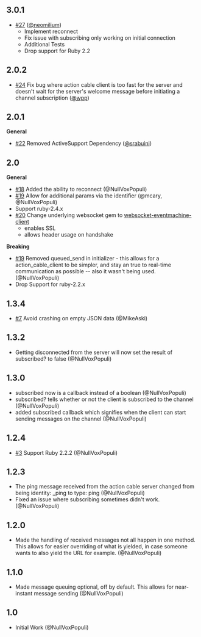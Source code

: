 ## 3.0.1

* [#27](https://github.com/NullVoxPopuli/action_cable_client/pull/27) ([@neomilium](https://github.com/neomilium))
  * Implement reconnect
  * Fix issue with subscribing only working on initial connection
  * Additional Tests
  * Drop support for Ruby 2.2

## 2.0.2

* [#24](https://github.com/NullVoxPopuli/action_cable_client/pull/24) Fix bug where action cable client is too fast for the server and doesn't wait for the server's welcome message before initiating a channel subscription ([@wpp](https://github.com/wpp))

## 2.0.1

**General**

* [#22](https://github.com/NullVoxPopuli/action_cable_client/pull/22) Removed ActiveSupport Dependency ([@srabuini](https://github.com/srabuini))

## 2.0

**General**

* [#18](https://github.com/NullVoxPopuli/action_cable_client/pull/18) Added the ability to reconnect (@NullVoxPopuli)
* [#19](https://github.com/NullVoxPopuli/action_cable_client/pull/19) Allow for additional params via the identifier (@mcary, @NullVoxPopuli)
* Support ruby-2.4.x
* [#20](https://github.com/NullVoxPopuli/action_cable_client/pull/20) Change underlying websocket gem to [websocket-eventmachine-client](https://github.com/imanel/websocket-eventmachine-client)
  * enables SSL
  * allows header usage on handshake

**Breaking**
* [#19](https://github.com/NullVoxPopuli/action_cable_client/pull/19) Removed queued_send in initializer - this allows for a action_cable_client to be simpler, and stay an true to real-time communication as possible -- also it wasn't being used.  (@NullVoxPopuli)
* Drop Support for ruby-2.2.x

## 1.3.4
* [#7](https://github.com/NullVoxPopuli/action_cable_client/pull/7) Avoid crashing on empty JSON data (@MikeAski)

## 1.3.2
* Getting disconnected from the server will now set the result of subscribed? to false (@NullVoxPopuli)

## 1.3.0
* subscribed now is a callback instead of a boolean (@NullVoxPopuli)
* subscribed? tells whether or not the client is subscribed to the channel (@NullVoxPopuli)
* added subscribed callback which signifies when the client can start sending messages on the channel (@NullVoxPopuli)

## 1.2.4
* [#3](https://github.com/NullVoxPopuli/action_cable_client/pull/3) Support Ruby 2.2.2 (@NullVoxPopuli)

## 1.2.3
* The ping message received from the action cable server changed from being identity: \_ping to type: ping (@NullVoxPopuli)
* Fixed an issue where subscribing sometimes didn't work. (@NullVoxPopuli)

## 1.2.0
* Made the handling of received messages not all happen in one method. This allows for easier overriding of what is yielded, in case someone wants to also yield the URL for example. (@NullVoxPopuli)

## 1.1.0
* Made message queuing optional, off by default. This allows for near-instant message sending (@NullVoxPopuli)

## 1.0
* Initial Work (@NullVoxPopuli)
